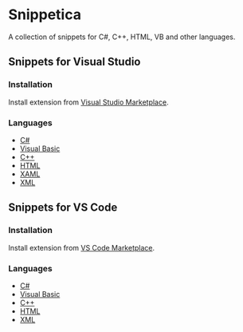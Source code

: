 # Snippetica

A collection of snippets for C\#, C\+\+, HTML, VB and other languages\.

## Snippets for Visual Studio

### Installation

Install extension from [Visual Studio Marketplace](https://marketplace.visualstudio.com/items?itemName=josefpihrt.Snippetica)\.

### Languages

- [C#](https://josefpihrt.github.io/docs/snippetica/vs/csharp)
- [Visual Basic](https://josefpihrt.github.io/docs/snippetica/vs/vb)
- [C++](https://josefpihrt.github.io/docs/snippetica/vs/cpp)
- [HTML](https://josefpihrt.github.io/docs/snippetica/vs/html)
- [XAML](https://josefpihrt.github.io/docs/snippetica/vs/xaml)
- [XML](https://josefpihrt.github.io/docs/snippetica/vs/xml)

## Snippets for VS Code

### Installation

Install extension from [VS Code Marketplace](https://marketplace.visualstudio.com/search?term=snippetica&target=VSCode&category=All%20categories&sortBy=Relevance)\.

### Languages

- [C#](https://josefpihrt.github.io/docs/snippetica/vscode/csharp)
- [Visual Basic](https://josefpihrt.github.io/docs/snippetica/vscode/vb)
- [C++](https://josefpihrt.github.io/docs/snippetica/vscode/cpp)
- [HTML](https://josefpihrt.github.io/docs/snippetica/vscode/html)
- [XML](https://josefpihrt.github.io/docs/snippetica/vscode/xml)
